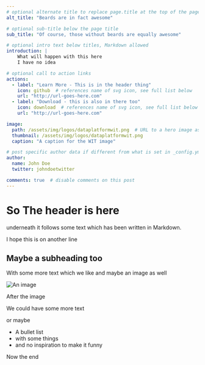 ```yaml
---
# optional alternate title to replace page.title at the top of the page
alt_title: "Beards are in fact awesome"

# optional sub-title below the page title
sub_title: "Of course, those without beards are equally awesome"

# optional intro text below titles, Markdown allowed
introduction: |
    What will happen with this here
    I have no idea

# optional call to action links
actions:
  - label: "Learn More - This is in the header thing"
    icon: github  # references name of svg icon, see full list below
    url: "http://url-goes-here.com"
  - label: "Download - this is also in there too"
    icon: download  # references name of svg icon, see full list below
    url: "http://url-goes-here.com"

image: 
  path: /assets/img/logos/dataplatformwit.png  # URL to a hero image associated with the post (e.g., /assets/page-pic.jpg)
  thumbnail: /assets/img/logos/dataplatformwit.png
  caption: "A caption for the WIT image"

# post specific author data if different from what is set in _config.yml 
author:
  name: John Doe
  twitter: johndoetwitter

comments: true  # disable comments on this post
---
```


# So The header is here

underneath it follows some text which has been written in Markdown.  

I hope this is on another line

## Maybe a subheading too

With some more text which we like and maybe an image as well

![An image](/datasaturdays-blog/assets/img/logos/dataplatformwit.png)

After the image

We could have some more text

or maybe  

- A bullet list
- with some things
- and no inspiration to make it funny

Now the end